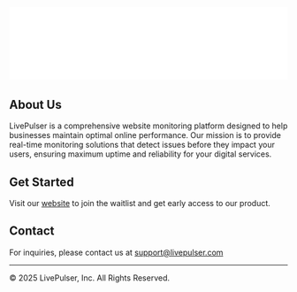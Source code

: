 ![LivePulser](https://raw.githubusercontent.com/livepulser/.github/refs/heads/main/logo-full-white.svg)

## About Us

LivePulser is a comprehensive website monitoring platform designed to help businesses maintain optimal online performance. Our mission is to provide real-time monitoring solutions that detect issues before they impact your users, ensuring maximum uptime and reliability for your digital services.

## Get Started

Visit our [website](https://livepulser.com) to join the waitlist and get early access to our product.

## Contact

For inquiries, please contact us at [support@livepulser.com](mailto:support@livepulser.com)

---

© 2025 LivePulser, Inc. All Rights Reserved. 
